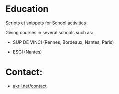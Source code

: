 # Education

Scripts et snippets for School activities

Giving courses in several schools such as:

- SUP DE VINCI (Rennes, Bordeaux, Nantes, Paris)

- ESGI (Nantes)

# Contact:

- [akril.net/contact](https://akril.net/contact)